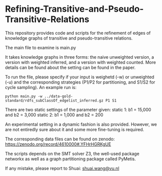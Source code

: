 # Refining-Transitive-and-Pseudo-Transitive-Relations

This repository provides code and scripts for the refinement of edges of knowledge graphs of transitive and pseudo-transitive relations. 

The main file to examine is main.py

It takes knowledge graphs in three forms: the naive unweighted version, a version with weighted inferred, and a version with weighted counted. More details can be found about the setting can be found in the paper. 

To run the file, please specify if your input is weighetd (-w) or unweighted (-u) and the corresponding strategies (P1/P2 for partitioning, and S1/S2 for cycle sampling). An example run is:

```
python main.py -w ../data-gold-standard/rdfs_subClassOf_edgelist_inferred.gz P1 S1
```

There are two static settings of the parameter given:
static 1: b1 = 15,000 and b2 = 3,000
static 2: b1 = 1,000 and b2 = 200

An experimental setting in a dynamic fashion is also provided. However, we are not entiredly sure about it and some more fine-tuning is required. 

The corresponding data files can be found on zenodo:
https://zenodo.org/record/4610000#.YFHrHGRKgUE


The scripts depends on the SMT solver Z3, the well-used package networkx as well as a graph partitioning package called PyMetis. 

If any mistake, please report to Shuai: shuai.wang@vu.nl
